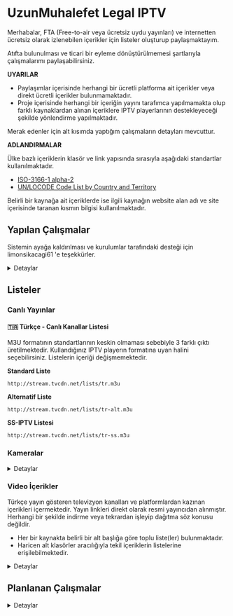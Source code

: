 # UzunMuhalefet Legal IPTV

Merhabalar,
FTA (Free-to-air veya ücretsiz uydu yayınları) ve internetten ücretsiz olarak izlenebilen içerikler için listeler oluşturup paylaşmaktayım. 

Atıfta bulunulması ve ticari bir eyleme dönüştürülmemesi şartlarıyla çalışmalarımı paylaşabilirsiniz.

**UYARILAR**
 - Paylaşımlar içerisinde herhangi bir ücretli platforma ait içerikler veya direkt ücretli içerikler bulunmamaktadır.
 - Proje içerisinde herhangi bir içeriğin yayını tarafımca yapılmamakta olup farklı kaynaklardan alınan içeriklere IPTV playerlarının destekleyeceği şekilde yönlendirme yapılmaktadır.

Merak edenler için alt kısımda yaptığım çalışmaların detayları mevcuttur.

**ADLANDIRMALAR**

Ülke bazlı içeriklerin klasör ve link yapısında sırasıyla aşağıdaki standartlar kullanılmaktadır.
- [ISO-3166-1 alpha-2](https://en.wikipedia.org/wiki/ISO_3166-1_alpha-2)
- [UN/LOCODE Code List by Country and Territory](https://unece.org/trade/cefact/unlocode-code-list-country-and-territory)

Belirli bir kaynağa ait içeriklerde ise ilgili kaynağın website alan adı ve site içerisinde taranan kısmın bilgisi kullanılmaktadır.

## Yapılan Çalışmalar

Sistemin ayağa kaldırılması ve kurulumlar tarafındaki desteği için limonsikacagi61 'e teşekkürler.
<details>
  <summary>Detaylar</summary>

### Canlı Kanalların Yönetimi

 - Ön-tanımsız (Headless) bir CMS (İYS) çözümü olan [Directus](https://directus.io/) sistemi ayağa kaldırılmıştır. 
 - Directus üzerinde gereken veri tipleri (Kanal, Yayın, Kategori vb.) oluşturulup. 450+ kanal için logo, yayın, kaynak vb. bilgiler girilmiştir. ![enter image description here](https://i.imgur.com/a2E1HAQ.png)
- Python ile geliştirilen sistem günlük olarak verileri [CMS API](https://docs.directus.io/reference/introduction.html) üzerinden çekip, yayınları denetleyip en yüksek öncelikli linke yönlendirme yapmaktadır.
- Yayınların denetiminde basit istek atılıp cevap kontrol edilmektedir. FFmpeg çözümleri denenmiş fakat işlem süresini çok arttırması sebebiyle basit istek şekline geri döndürülmüştür.

### YT, DM, Twitch Yayınlarının Sabit Linkleri
- Python [Streamlink](https://streamlink.github.io/) kütüphanesi kullanılarak Youtube, Dailymotion ve Twitch üzerinden yayın yapan kanallar için sabit link oluşturan bir sistem geliştirilmiştir.
- Sistem kendisine tanımlanan konfigürasyon dosyaları üzerinden [Github Actions](https://github.com/features/actions) kullanarak 2 saat aralıklar ile yayınları Multivariant (Master) ve Best (En Yüksek Kalite) listeleri güncellemektedir.

```
https://github.com/UzunMuhalefet/yayinlar
```

### YT, DM, Twitch Yayınlarının Dinamik Linkleri
- [Query Streamlink](https://github.com/BellezaEmporium/query-streamlink/tree/flask) reposu [Render](https://render.com/) platformu üzerinde ücretsiz hesap ile aktif edilmiştir.
- Streamlink desteği olan sitelere ait yayının bulunduğu linkler *url* sorgu parametresi ile geçilerek sonuç alınabilir. 
- NOT: IP adresi bazlı link koruması bulunan sitelerde çalışmaz. Youtube, Dailymotion, Twitch siteleri için çalışmaktadır fakat ülke bazlı kısıtlama bulunan içeriklerde çalışmayabilir.

```
https://tvcdn.onrender.com/iptv-query?url={ICERIK_ADRESI}&.m3u8
```

### Ticket (Secure Token) İçeren Sistemler
- Stabil clean (saf) linki bulunmayan platform ve yayınları listelere ekleyebilmek için PHP ve Regex kullanılarak son kullanıcı için link elde eden basit scriptler geliştirilmiş ve [serv00](https://www.serv00.com/) platformu üzerinde ücretsiz hesap ile çalıştırılmaktadır.

<details>
  <summary>Detaylar</summary>

#### Click2Stream (click2stream.com)
Pattern:
```
https://uzunmuhalefet.serv00.net/angelcam.php?id={SUBDOMAIN}&.m3u8
```

Örnek Yayın:
`https://abana-belediyesi.click2stream.com/`

Yayın URL:
`https://uzunmuhalefet.serv00.net/angelcam.php?id=abana-belediyesi&.m3u8`

#### IPCamLive (ipcamlive.com)
Pattern:
```
https://uzunmuhalefet.serv00.net/ipcamlive.php?id={ALIAS/ID}&.m3u8
```

Örnek Yayın:
`https://ipcamlive.com/player/player.php?alias=655b2fd67214e`

Yayın URL:
`https://uzunmuhalefet.serv00.net/ipcamlive.php?id=655b2fd67214e&.m3u8`

#### RTSP Me (rtsp.me)
Pattern:
```
https://uzunmuhalefet.serv00.net/rtspme.php?id={ID}&.m3u8
```

Örnek Yayın:
`https://rtsp.me/embed/QRHD7Y2Q/`

Yayın URL:
`https://uzunmuhalefet.serv00.net/rtspme.php?id=QRHD7Y2Q&.m3u8`

#### Earth TV (www.earthtv.com)
Pattern:
```
https://uzunmuhalefet.serv00.net/earthtv.php?id={NAME}&.m3u8
```

Örnek Yayın:
`https://www.earthtv.com/en/webcam/rotterdam-holland-amerikakade`

Yayın URL:
`https://uzunmuhalefet.serv00.net/earthtv.php?id=rotterdam-holland-amerikakade&.m3u8`

#### Bursa Büyükşehir Belediyesi (www.bursabuyuksehir.tv)
Pattern:
```
https://uzunmuhalefet.serv00.net/bursa.php?id={ID}&.m3u8
```

Örnek Yayın:
`https://www.bursabuyuksehir.tv/canli-yunus-emre-kavsagi-yeni-23542.html`

Yayın URL:
`https://uzunmuhalefet.serv00.net/bursa.php?id=23542&.m3u8`

#### Kocaeli Büyükşehir Belediyesi (kocaeliyiseyret.com)
Pattern:
```
https://uzunmuhalefet.serv00.net/kocaeli.php?id={ID}&.m3u8
```

Örnek Yayın:
`https://kocaeliyiseyret.com/Kamera/Index/cumhuriyet-bulvari2/2035`

Yayın URL:
`https://uzunmuhalefet.serv00.net/kocaeli.php?id=2035&.m3u8`

</details>

### EPG (Elektronik Program Rehberi)
IPTV Org ekibinin geliştirdiği [EPG](https://github.com/iptv-org/epg) yazılımı kurulup devreye alınmıştır.
Destekleyen playerlarda aşağıdaki URL eklenip kullanılabilir.

```
http://epg.tvcdn.net/guide/tr-guide.xml
```

</details>

## Listeler

### Canlı Yayınlar

#### 🇹🇷 Türkçe - Canlı Kanallar Listesi
M3U formatının standartlarının keskin olmaması sebebiyle 3 farklı çıktı üretilmektedir. Kullandığınız IPTV playerın formatına uyan halini seçebilirsiniz. Listelerin içeriği değişmemektedir.

**Standard Liste**
```
http://stream.tvcdn.net/lists/tr.m3u
```

**Alternatif Liste**
```
http://stream.tvcdn.net/lists/tr-alt.m3u
```

**SS-IPTV Listesi**
```
http://stream.tvcdn.net/lists/tr-ss.m3u
```

### Kameralar
<details>
  <summary>Detaylar</summary>



#### 🇹🇷 Türkiye - Canlı Kameralar Listesi

Türkiye ve KKTC'de bulunan aktif canlı yayın yapan kameraları içerir.

**Liste URL**
```
http://stream.tvcdn.net/lists/tr-cam.m3u
```

#### 🌎 Dünya - Havaalanları Kameraları Listesi
Dünya genelinden canlı yayın yapan havaalanlarına ait kameraları içerir.
Kameralar ülke bazlı gruplanmıştır, eğer var ise IATA kodları belirtilmiştir.
Kaynak: https://airportwebcams.net/

**Liste URL**
```
https://github.com/UzunMuhalefet/Legal-IPTV/raw/main/lists/cameras/categories/airports.m3u
```

#### 🇺🇸 Amerika - Trafik Kameraları
Amerika'da yer alan trafik kameralarını içermektedir.

<details>
  <summary>Listeler</summary>

| Eyalet | Liste URL |
|--|--|
| Alabama | <code>https://github.com/UzunMuhalefet/Legal-IPTV/raw/main/lists/cameras/countries/us/traffic/al.m3u</code> |
| California | <code>https://github.com/UzunMuhalefet/Legal-IPTV/raw/main/lists/cameras/countries/us/traffic/ca.m3u</code> |
| Colorado | <code>https://github.com/UzunMuhalefet/Legal-IPTV/raw/main/lists/cameras/countries/us/traffic/co.m3u</code> |
| Delaware | <code>https://github.com/UzunMuhalefet/Legal-IPTV/raw/main/lists/cameras/countries/us/traffic/de.m3u</code> |
| Georgia | <code>https://github.com/UzunMuhalefet/Legal-IPTV/raw/main/lists/cameras/countries/us/traffic/ga.m3u</code> |
| Hawaii | <code>https://github.com/UzunMuhalefet/Legal-IPTV/raw/main/lists/cameras/countries/us/traffic/hi.m3u</code> |
| Iowa | <code>https://github.com/UzunMuhalefet/Legal-IPTV/raw/main/lists/cameras/countries/us/traffic/ia.m3u</code> |
| Kansas | <code>https://github.com/UzunMuhalefet/Legal-IPTV/raw/main/lists/cameras/countries/us/traffic/ks.m3u</code>|
| Louisana | <code>https://github.com/UzunMuhalefet/Legal-IPTV/raw/main/lists/cameras/countries/us/traffic/la.m3u</code> |
| Minnesota | <code>https://github.com/UzunMuhalefet/Legal-IPTV/raw/main/lists/cameras/countries/us/traffic/mn.m3u</code> |
| Mississippi | <code>https://github.com/UzunMuhalefet/Legal-IPTV/raw/main/lists/cameras/countries/us/traffic/ms.m3u</code> |
| Nevada | <code>https://github.com/UzunMuhalefet/Legal-IPTV/raw/main/lists/cameras/countries/us/traffic/nv.m3u</code>|
| New York | <code>https://github.com/UzunMuhalefet/Legal-IPTV/raw/main/lists/cameras/countries/us/traffic/ny.m3u</code> |
| Oklahoma | <code>https://github.com/UzunMuhalefet/Legal-IPTV/raw/main/lists/cameras/countries/us/traffic/ok.m3u</code> |
| Rhode Island | <code>https://github.com/UzunMuhalefet/Legal-IPTV/raw/main/lists/cameras/countries/us/traffic/ri.m3u</code> |
| South Carolina | <code>https://github.com/UzunMuhalefet/Legal-IPTV/raw/main/lists/cameras/countries/us/traffic/sc.m3u</code> |
| Tennessee | <code>https://github.com/UzunMuhalefet/Legal-IPTV/raw/main/lists/cameras/countries/us/traffic/tn.m3u</code>|
| Virginia | <code>https://github.com/UzunMuhalefet/Legal-IPTV/raw/main/lists/cameras/countries/us/traffic/va.m3u</code> |
| West Virginia | <code>https://github.com/UzunMuhalefet/Legal-IPTV/raw/main/lists/cameras/countries/us/traffic/wv.m3u</code>|
| Wisconsin | <code>https://github.com/UzunMuhalefet/Legal-IPTV/raw/main/lists/cameras/countries/us/traffic/wi.m3u</code> |
</details>

</details>

### Video İçerikler

Türkçe yayın gösteren televizyon kanalları ve platformlardan kazınan içerikleri içermektedir. Yayın linkleri direkt olarak resmi yayıncıdan alınmıştır. Herhangi bir şekilde indirme veya tekrardan işleyip dağıtma söz konusu değildir.

- Her bir kaynakta belirli bir alt başlığa göre toplu liste(ler) bulunmaktadır.
- Haricen alt klasörler aracılığıyla tekil içeriklerin listelerine erişilebilmektedir.

<details>
<summary> Detaylar </summary>

| İçerik | Liste URL |
|--|--|
| TRT 1 - Arşiv | <code>https://github.com/UzunMuhalefet/Legal-IPTV/raw/main/lists/video/sources/www-trt1-com-tr/arsiv.m3u</code>|
| TRT 1 - Programlar | <code>https://github.com/UzunMuhalefet/Legal-IPTV/raw/main/lists/video/sources/www-trt1-com-tr/programlar.m3u</code>|
| Kanal D - Dizi Arşivi | <code>https://github.com/UzunMuhalefet/Legal-IPTV/raw/main/lists/video/sources/www-kanald-com-tr/arsiv-diziler.m3u</code>|
| Kanal D - Program Arşivi | <code>https://github.com/UzunMuhalefet/Legal-IPTV/raw/main/lists/video/sources/www-kanald-com-tr/arsiv-programlar.m3u</code>|
| Kanal D - Evde Sinema | <code>https://github.com/UzunMuhalefet/Legal-IPTV/raw/main/lists/video/sources/www-kanald-com-tr/evde-sinema.m3u</code>|
| Show TV - Dizi Arşivi | <code>https://github.com/UzunMuhalefet/Legal-IPTV/raw/main/lists/video/sources/www-showtv-com-tr/arsiv-diziler.m3u</code>|
| Show TV - Program Arşivi | <code>https://github.com/UzunMuhalefet/Legal-IPTV/raw/main/lists/video/sources/www-showtv-com-tr/arsiv-programlar.m3u</code>|
| Now TV - Dizi Arşivi | <code>https://github.com/UzunMuhalefet/Legal-IPTV/raw/main/lists/video/sources/www-nowtv-com-tr/dizi-arsivi.m3u</code>|
| Now TV - Program Arşivi | <code>https://github.com/UzunMuhalefet/Legal-IPTV/raw/main/lists/video/sources/www-nowtv-com-tr/program-arsivi.m3u</code>|
| Now TV - Filmler | <code>https://github.com/UzunMuhalefet/Legal-IPTV/raw/main/lists/video/sources/www-nowtv-com-tr/filmler.m3u</code>|
| Star TV - Arşiv | <code>https://github.com/UzunMuhalefet/Legal-IPTV/raw/main/lists/video/sources/www-startv-com-tr/arsiv.m3u</code> |
| TV8 | <code>https://github.com/UzunMuhalefet/Legal-IPTV/raw/main/lists/video/sources/www-tv8-com-tr/all.m3u</code>|
| Puhu TV - Filmler | <code>https://github.com/UzunMuhalefet/Legal-IPTV/raw/main/lists/video/sources/puhutv-com/filmler.m3u</code> |
| teve2 - Diziler | <code>https://github.com/UzunMuhalefet/Legal-IPTV/raw/main/lists/video/sources/www-teve2-com-tr/diziler.m3u</code>|
| teve2 - Programlar | <code>https://github.com/UzunMuhalefet/Legal-IPTV/raw/main/lists/video/sources/www-teve2-com-tr/programlar.m3u</code>|
| DMAX | <code>https://github.com/UzunMuhalefet/Legal-IPTV/raw/main/lists/video/sources/www-dmax-com-tr/all.m3u</code>|
| TLC | <code>https://github.com/UzunMuhalefet/Legal-IPTV/raw/main/lists/video/sources/www-tlctv-com-tr/all.m3u</code>|
| TV 360 - Arşiv | <code>https://github.com/UzunMuhalefet/Legal-IPTV/raw/main/lists/video/sources/www-tv360-com-tr/arsiv.m3u</code>|
| TV 360 - Programlar | <code>https://github.com/UzunMuhalefet/Legal-IPTV/raw/main/lists/video/sources/www-tv360-com-tr/programlar.m3u</code>|
| TV 4 | <code>https://github.com/UzunMuhalefet/Legal-IPTV/raw/main/lists/video/sources/www-tv4-com-tr/all.m3u</code>|
| CNN Türk - Belgeseller | <code>https://github.com/UzunMuhalefet/Legal-IPTV/raw/main/lists/video/sources/www-cnnturk-com/belgeseller.m3u</code>|
| TRT Çocuk | <code>https://github.com/UzunMuhalefet/Legal-IPTV/raw/main/lists/video/sources/www-trtcocuk-net-tr/all.m3u</code>
| Cartoon Network | <code>https://github.com/UzunMuhalefet/Legal-IPTV/raw/main/lists/video/sources/www-cartoonnetwork-com-tr/videolar.m3u</code>|

</details>


## Planlanan Çalışmalar
<details>
  <summary>Detaylar</summary>

### 🌎 Dünya Kameraları

Belirli konseptlere, ülke, bölge ve platform (websitesi) özelinde listeler çıkartmayı planlıyorum. Talep ettiğiniz bir konsept var ise belirtebilirsiniz.

**Planlanan Playlistler**
1. Türki Cumhuriyetler - TV Kanalları
2. Avrupa Ülkeleri - TV Kanalları
3. Dünya - Şehir Kameraları


### 🇹🇷 Türkiye - Video İçerikler

Bu sitelerin içeriklerine bir talep olduğu takdirde içeriklere ait liste çıkartma işlemi gerçekleştirilebilir.
| İçerik | Site URL|
|--|--|
| CNN Türk - Arşiv | https://www.cnnturk.com/tv-cnn-turk/arsiv/ |
| 24 TV - Programlar | https://www.yirmidort.tv/televizyon/tum-programlar |
| TVNET - Programlar | https://www.tvnet.com.tr/ |
| Power App - Videocast | https://www.powerapp.com.tr/videocast/ |
| Tarım TV | https://www.tarimtv.gov.tr/tr/ |
| Bloomberg HT - Programlar | https://www.bloomberght.com/video |
| Vav TV | https://vavtv.com.tr/ |

</details>

